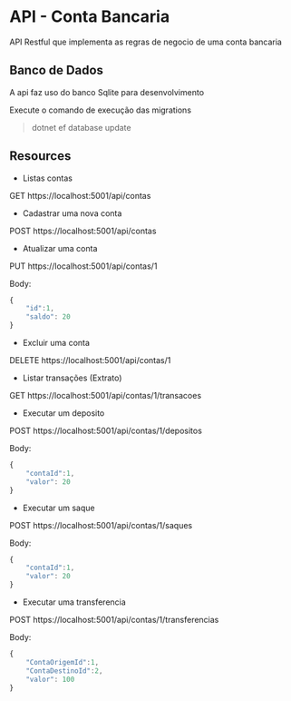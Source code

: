 # API - Conta Bancaria
API Restful que implementa as regras de negocio de  uma conta bancaria

## Banco de Dados

A api faz uso do banco Sqlite para desenvolvimento

Execute o comando de execução das migrations

> dotnet ef database update

## Resources
* Listas contas

GET https://localhost:5001/api/contas
* Cadastrar uma nova conta

POST https://localhost:5001/api/contas

* Atualizar uma conta

PUT https://localhost:5001/api/contas/1

Body:
```javascript
{
	"id":1,
	"saldo": 20
}
```

* Excluir uma conta

DELETE https://localhost:5001/api/contas/1

* Listar transações (Extrato)

GET https://localhost:5001/api/contas/1/transacoes

* Executar um deposito

POST https://localhost:5001/api/contas/1/depositos

Body:
```javascript
{
	"contaId":1,
	"valor": 20
}
```

* Executar um saque

POST https://localhost:5001/api/contas/1/saques

Body:
```javascript
{
	"contaId":1,
	"valor": 20
}
```

* Executar uma transferencia

POST https://localhost:5001/api/contas/1/transferencias

Body:
```javascript
{
	"ContaOrigemId":1,
	"ContaDestinoId":2,
	"valor": 100
}
```